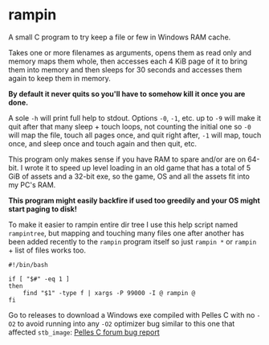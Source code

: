 # rampin

A small C program to try keep a file or few in Windows RAM cache.

Takes one or more filenames as arguments, opens them as read only and memory
maps them whole, then accesses each 4 KiB page of it to bring them into memory
and then sleeps for 30 seconds and accesses them again to keep them in memory.

**By default it never quits so you'll have to somehow kill it once you are done.**

A sole `-h` will print full help to stdout. Options `-0`, `-1`, etc. up to `-9` will
make it quit after that many sleep + touch loops, not counting the initial one
so `-0` will map the file, touch all pages once, and quit right after, `-1`
will map, touch once, and sleep once and touch again and then quit, etc.

This program only makes sense if you have RAM to spare and/or are on 64-bit. I
wrote it to speed up level loading in an old game that has a total of 5 GiB of
assets and a 32-bit exe, so the game, OS and all the assets fit into my PC's RAM.

**This program might easily backfire if used too greedily and your OS might start paging to disk!**

To make it easier to rampin entire dir tree I use this help script named `rampintree`,
but mapping and touching many files one after another has been added recently to the
`rampin` program itself so just `rampin *` or `rampin` + list of files works too.
```
#!/bin/bash

if [ "$#" -eq 1 ]
then
    find "$1" -type f | xargs -P 99000 -I @ rampin @
fi
```

Go to releases to download a Windows exe compiled with Pelles C with no `-O2`
to avoid running into any `-O2` optimizer bug similar to this one that affected
`stb_image`: [Pelles C forum bug report](https://forum.pellesc.de/index.php?topic=7837.0)
